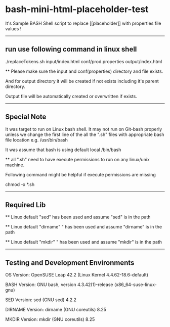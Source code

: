 # bash-mini-html-placeholder-test
It's Sample BASH Shell script to replace [[placeholder]] with properties file values !


-------------------------------------------------
run use following command in linux shell
-------------------------------------------------

./replaceTokens.sh input/index.html conf/prod.properties output/index.html​


** Please make sure the input and conf(properties) directory and file exists. 

And for output directory it will be created if not exists including it's parent directory.

Output file will be automatically created or overwritten if exists. 

--------------
Special Note
--------------
It was target to run on Linux bash shell.
It may not run on Git-bash properly unless we change the first line of the all the ".sh" files with appropriate bash file location
e.g. /usr/bin/bash

It was assume that bash is using default local /bin/bash 

** all ".sh" need to have execute permissions to run on any linux/unix machine.

Following command might be helpful if execute permissions are missing

chmod -x *.sh
    

---------------
Required Lib
---------------
** Linux default "sed" has been used and assume "sed" is in the path

** Linux default "dirname" " has been used and assume "dirname" is in the path 

** Linux default "mkdir" " has been used and assume "mkdir" is in the path 


------------------------------------
Testing and Development Environments
------------------------------------
OS Version: OpenSUSE Leap 42.2  (Linux Kernel 4.4.62-18.6-default)

BASH Version: GNU bash, version 4.3.42(1)-release (x86_64-suse-linux-gnu)

SED Version: sed (GNU sed) 4.2.2

DIRNAME Version: dirname (GNU coreutils) 8.25

MKDIR Version: mkdir (GNU coreutils) 8.25

